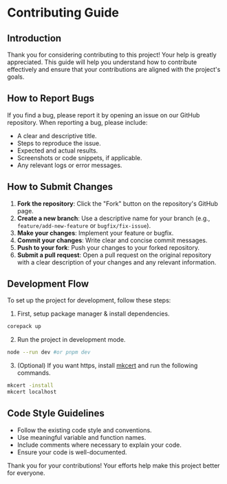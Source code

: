 # Contributing Guide

## Introduction

Thank you for considering contributing to this project! Your help is greatly appreciated. This guide will help you understand how to contribute effectively and ensure that your contributions are aligned with the project's goals.

## How to Report Bugs

If you find a bug, please report it by opening an issue on our GitHub repository. When reporting a bug, please include:

- A clear and descriptive title.
- Steps to reproduce the issue.
- Expected and actual results.
- Screenshots or code snippets, if applicable.
- Any relevant logs or error messages.

## How to Submit Changes

1. **Fork the repository**: Click the "Fork" button on the repository's GitHub page.
2. **Create a new branch**: Use a descriptive name for your branch (e.g., `feature/add-new-feature` or `bugfix/fix-issue`).
3. **Make your changes**: Implement your feature or bugfix.
4. **Commit your changes**: Write clear and concise commit messages.
5. **Push to your fork**: Push your changes to your forked repository.
6. **Submit a pull request**: Open a pull request on the original repository with a clear description of your changes and any relevant information.

## Development Flow

To set up the project for development, follow these steps:

1. First, setup package manager & install dependencies.

  ```bash
  corepack up
  ```

2. Run the project in development mode.

  ```bash
  node --run dev #or pnpm dev
  ```

3. (Optional) If you want https, install [mkcert](https://github.com/FiloSottile/mkcert) and run the following commands.

  ```bash
  mkcert -install
  mkcert localhost
  ```

## Code Style Guidelines

- Follow the existing code style and conventions.
- Use meaningful variable and function names.
- Include comments where necessary to explain your code.
- Ensure your code is well-documented.

Thank you for your contributions! Your efforts help make this project better for everyone.
